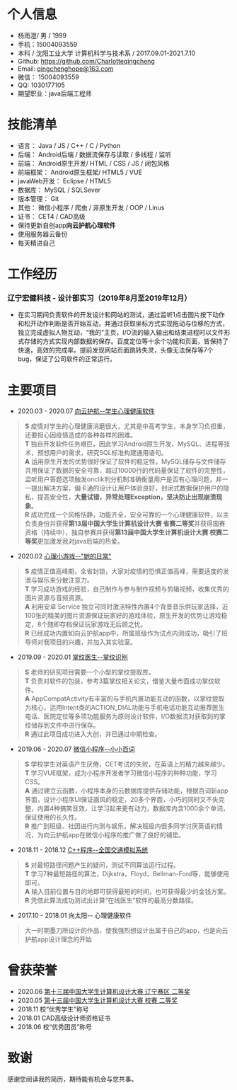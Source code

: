 
# 个人信息
* 杨雨澄/ 男 / 1999
* 手机：15004093559
* 本科 / 沈阳工业大学 计算机科学与技术系 / 2017.09.01-2021.7.10 
* Github: <https://github.com/Charlotteqingcheng>
* Email: <qingchenghope@163.com>
* 微信： 15004093559
* QQ: 1030177105
* 期望职业：java后端工程师


# 技能清单
* 语言： Java / JS / C++ / C / Python 
* 后端： Android后端 / 数据流保存与读取 / 多线程 / 监听 
* 前端： Android原生开发/ HTML / CSS / JS / 闭包风格
* 前端框架： Android原生框架/ HTML5 / VUE
* javaWeb开发： Eclipse / HTML5
* 数据库： MySQL / SQLSever
* 版本管理： Git
* 其他： 微信小程序 / 爬虫 / 非原生开发 / OOP / Linus
* 证书： CET4 / CAD高级
* 保持更新自创app**向云护航心理软件**
* 使用服务器云备份
* 每天精进自己


# 工作经历
### 辽宁宏健科技 - 设计部实习（2019年8月至2019年12月）
* 在实习期间负责软件的开发设计和网站的测试，通过监听1点击图片按下动作和松开动作判断是否开始互动，并通过获取坐标方式实现拖动与位移的方式，独立完成虚拟人物互动，“我的”主页，I/O流的输入输出和结束进程时以文件形式存储的方式实现内部数据的保存。百度定位等十余个功能和页面，皆保持了快速，高效的完成率。提前发现网站页面跳转失灵，头像无法保存等7个bug，保证了公司软件的正常运行。
 

# 主要项目 
* 2020.03 - 2020.07 [向云护航--学生心理健康软件](https://github.com/Charlotteqingcheng/xiang-yun)
> **S** 疫情对学生的心理健康消磨很大，尤其是中高考学生，本身学习负担重，还要担心因疫情造成的各种各样的困难。  
> **T** 独自开发软件任务艰巨，因此学习Android原生开发、MySQL、进程等技术，预想用户的需求，研究SQL标准构建通用语句。  
> **A** 运用原生开发的优势很好保证了软件的稳定性，MySQL储存与文件储存共用保证了数据的安全可靠，超过10000行的代码量保证了软件的完整性，监听用户答题选项触发onclik判分机制准确衡量用户是否有心理问题，并一一提出解决方案，偏卡通的设计让用户体验良好，封闭式数据保护用户的隐私，提高安全性，**大量试错，异常处理Exception，坚决防止出现崩溃现象**。  
> **R** 成功完成一个风格恬静，功能齐全，安全可靠的一个心理健康软件，以主负责身份并获得**第13届中国大学生计算机设计大赛 省赛二等奖**并获得国赛资格（持续中），独自参赛并获得**第13届中国大学生计算机设计大赛 校赛二等奖**更加激发我对java后端的热爱。  

* 2020.02 [心理小游戏--"她的日常"](https://github.com/Charlotteqingcheng/PsychologicalGames)
> **S** 疫情正值高峰期，全省封锁，大家对疫情的恐惧正值高峰，需要适度的发泄与娱乐来分散注意力。  
> **T** 学习成功游戏的经验，自己制作与参与制作视频与剪辑视频，收集优秀的图片资源与音频资源。  
> **A** 利用安卓 Service 独立可同时激活特性内置4个背景音乐供玩家选择，近100张的精美的图片资源保证玩家好的游戏体验，原生开发的优势让游戏稳定，8个随即存档保证玩家游戏无后顾之忧。  
> **R** 已经成功内置如向云护航app中，所属班级作为试点内测成功，吸引了班导师对我项目的兴趣，并加入其实验室。

* 2019.09 - 2020.01 [掌纹医生--掌纹识别](https://github.com/Charlotteqingcheng/handdoctor)
> **S** 老师的研究项目需要一个小型的掌纹提取库。  
> **T** 负责对软件的包装，参考3篇掌纹相关论文，借鉴大量市面成功掌纹软件。  
> **A** AppCompatActivity有丰富的与手机内置功能互动的函数，以掌纹提取为核心，运用Intent类的ACTION_DIAL功能与手机电话功能互动推荐医生电话、医院定位等多项功能服务为原则设计软件，I/O数据流对获取到的掌纹储存到文件中进行保存。  
> **R** 通过此项目成功进入大创，并已通过中期检查。

* 2019.06 - 2020.07 [微信小程序--小小百词](https://github.com/Charlotteqingcheng/BaiCiZhan)
> **S** 学校学生对英语产生厌倦，CET考试的失败，在英语上的精力越来越少。  
> **T** 学习VUE框架，成为小程序开发者学习微信小程序的种种功能，学习CSS。  
> **A** 通过建立云函数，小程序本身的云数据库提供存储功能，根据百词斩app界面，设计小程序UI保证画风的稳定，20多个界面，小巧的同时又不失完整，内置4种搞笑音效，让学习起来更有动力，数据库内含1000余个单词，保证使用的长久性。  
> **R** 推广到班级、社团进行内测与娱乐，解决班级内很多同学讨厌英语的情况，为向云护航app在微信小程序的推广做了良好的铺垫。

* 2018.11 - 2018.12 [C++程序--全国交通模拟系统](https://github.com/Charlotteqingcheng/traffic)
> **S** 对最短路径问题产生的疑问，测试不同算法运行过程。  
> **T** 学习7种最短路径的算法，Dijkstra，Floyd，Bellman-Ford等，能够使用即可。  
> **A** 输入目前位置与目的地即可获得最短的时间，也可获得最少的金钱方案。  
> **R** 凭借此算法成功测试出计算“在线医生”软件的最高分数路径。

* 2017.10 - 2018.01 向太阳-- 心理健康软件
> 大一时期墨刀所设计的作品，使我强烈想设计出属于自己的app，也是向云护航app设计理念的开始

# 曾获荣誉
* 2020.06 [第十三届中国大学生计算机设计大赛 辽宁赛区 二等奖](https://github.com/Charlotteqingcheng/Award-information)
* 2020.05 [第十三届中国大学生计算机设计大赛 校赛 二等奖](https://github.com/Charlotteqingcheng/Award-information)
* 2018.11 校“优秀学生”称号
* 2018.01 CAD高级设计师资格证书
* 2018.06 校“优秀团员”称号


# 致谢
 感谢您阅读我的简历，期待能有机会与您共事。

